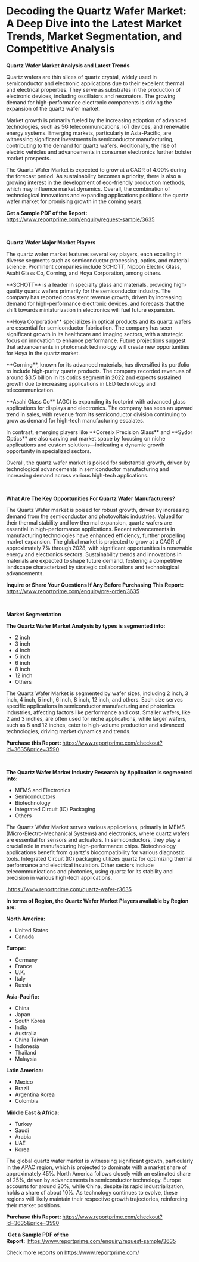 <p><h1>Decoding the Quartz Wafer Market: A Deep Dive into the Latest Market Trends, Market Segmentation, and Competitive Analysis</h1></p><p><strong>Quartz Wafer Market Analysis and Latest Trends</strong></p>
<p><p>Quartz wafers are thin slices of quartz crystal, widely used in semiconductor and electronic applications due to their excellent thermal and electrical properties. They serve as substrates in the production of electronic devices, including oscillators and resonators. The growing demand for high-performance electronic components is driving the expansion of the quartz wafer market.</p><p>Market growth is primarily fueled by the increasing adoption of advanced technologies, such as 5G telecommunications, IoT devices, and renewable energy systems. Emerging markets, particularly in Asia-Pacific, are witnessing significant investments in semiconductor manufacturing, contributing to the demand for quartz wafers. Additionally, the rise of electric vehicles and advancements in consumer electronics further bolster market prospects.</p><p>The Quartz Wafer Market is expected to grow at a CAGR of 4.00% during the forecast period. As sustainability becomes a priority, there is also a growing interest in the development of eco-friendly production methods, which may influence market dynamics. Overall, the combination of technological innovations and expanding applications positions the quartz wafer market for promising growth in the coming years.</p></p>
<p><strong>Get a Sample PDF of the Report:&nbsp;</strong> <a href="https://www.reportprime.com/enquiry/request-sample/3635?utm_campaign=2942&utm_medium=2&utm_source=Github&utm_content=ia&utm_term=18032025&utm_id=quartz-wafer">https://www.reportprime.com/enquiry/request-sample/3635</a></p>
<p>&nbsp;</p>
<p><strong>Quartz Wafer Major Market Players</strong></p>
<p><p>The quartz wafer market features several key players, each excelling in diverse segments such as semiconductor processing, optics, and material science. Prominent companies include SCHOTT, Nippon Electric Glass, Asahi Glass Co, Corning, and Hoya Corporation, among others.</p><p>**SCHOTT** is a leader in specialty glass and materials, providing high-quality quartz wafers primarily for the semiconductor industry. The company has reported consistent revenue growth, driven by increasing demand for high-performance electronic devices, and forecasts that the shift towards miniaturization in electronics will fuel future expansion.</p><p>**Hoya Corporation** specializes in optical products and its quartz wafers are essential for semiconductor fabrication. The company has seen significant growth in its healthcare and imaging sectors, with a strategic focus on innovation to enhance performance. Future projections suggest that advancements in photomask technology will create new opportunities for Hoya in the quartz market.</p><p>**Corning**, known for its advanced materials, has diversified its portfolio to include high-purity quartz products. The company recorded revenues of around $3.5 billion in its optics segment in 2022 and expects sustained growth due to increasing applications in LED technology and telecommunication.</p><p>**Asahi Glass Co** (AGC) is expanding its footprint with advanced glass applications for displays and electronics. The company has seen an upward trend in sales, with revenue from its semiconductor division continuing to grow as demand for high-tech manufacturing escalates.</p><p>In contrast, emerging players like **Coresix Precision Glass** and **Sydor Optics** are also carving out market space by focusing on niche applications and custom solutions—indicating a dynamic growth opportunity in specialized sectors.</p><p>Overall, the quartz wafer market is poised for substantial growth, driven by technological advancements in semiconductor manufacturing and increasing demand across various high-tech applications.</p></p>
<p>&nbsp;</p>
<p><strong>What Are The Key Opportunities For Quartz Wafer Manufacturers?</strong></p>
<p><p>The Quartz Wafer market is poised for robust growth, driven by increasing demand from the semiconductor and photovoltaic industries. Valued for their thermal stability and low thermal expansion, quartz wafers are essential in high-performance applications. Recent advancements in manufacturing technologies have enhanced efficiency, further propelling market expansion. The global market is projected to grow at a CAGR of approximately 7% through 2028, with significant opportunities in renewable energy and electronics sectors. Sustainability trends and innovations in materials are expected to shape future demand, fostering a competitive landscape characterized by strategic collaborations and technological advancements.</p></p>
<p><strong>Inquire or Share Your Questions If Any Before Purchasing This Report:</strong> <a href="https://www.reportprime.com/enquiry/pre-order/3635?utm_campaign=2942&utm_medium=2&utm_source=Github&utm_content=ia&utm_term=18032025&utm_id=quartz-wafer">https://www.reportprime.com/enquiry/pre-order/3635</a></p>
<p>&nbsp;</p>
<p><strong>Market Segmentation</strong></p>
<p><strong>The Quartz Wafer Market Analysis by types is segmented into:</strong></p>
<p><ul><li>2 inch</li><li>3 inch</li><li>4 inch</li><li>5 inch</li><li>6 inch</li><li>8 inch</li><li>12 inch</li><li>Others</li></ul></p>
<p><p>The Quartz Wafer Market is segmented by wafer sizes, including 2 inch, 3 inch, 4 inch, 5 inch, 6 inch, 8 inch, 12 inch, and others. Each size serves specific applications in semiconductor manufacturing and photonics industries, affecting factors like performance and cost. Smaller wafers, like 2 and 3 inches, are often used for niche applications, while larger wafers, such as 8 and 12 inches, cater to high-volume production and advanced technologies, driving market dynamics and trends.</p></p>
<p><strong>Purchase this Report:&nbsp;</strong><a href="https://www.reportprime.com/checkout?id=3635&price=3590&utm_campaign=2942&utm_medium=2&utm_source=Github&utm_content=ia&utm_term=18032025&utm_id=quartz-wafer">https://www.reportprime.com/checkout?id=3635&price=3590</a></p>
<p>&nbsp;</p>
<p><strong>The Quartz Wafer Market Industry Research by Application is segmented into:</strong></p>
<p><ul><li>MEMS and Electronics</li><li>Semiconductors</li><li>Biotechnology</li><li>Integrated Circuit (IC) Packaging</li><li>Others</li></ul></p>
<p><p>The Quartz Wafer Market serves various applications, primarily in MEMS (Micro-Electro-Mechanical Systems) and electronics, where quartz wafers are essential for sensors and actuators. In semiconductors, they play a crucial role in manufacturing high-performance chips. Biotechnology applications benefit from quartz's biocompatibility for various diagnostic tools. Integrated Circuit (IC) packaging utilizes quartz for optimizing thermal performance and electrical insulation. Other sectors include telecommunications and photonics, using quartz for its stability and precision in various high-tech applications.</p></p>
<p><a href="https://www.reportprime.com/quartz-wafer-r3635?utm_campaign=2942&utm_medium=2&utm_source=Github&utm_content=ia&utm_term=18032025&utm_id=quartz-wafer">&nbsp;https://www.reportprime.com/quartz-wafer-r3635</a></p>
<p><strong>In terms of Region, the Quartz Wafer Market Players available by Region are:</strong></p>
<p>
    <p> <strong> North America: </strong>
        <ul>
            <li>United States</li>
            <li>Canada</li>
        </ul>
        </p> 
    <p> <strong> Europe: </strong>
        <ul>
            <li>Germany</li>
            <li>France</li>
            <li>U.K.</li>
            <li>Italy</li>
            <li>Russia</li>
        </ul>
        </p> 
    <p> <strong> Asia-Pacific: </strong>
        <ul>
            <li>China</li>
            <li>Japan</li>
            <li>South Korea</li>
            <li>India</li>
            <li>Australia</li>
            <li>China Taiwan</li>
            <li>Indonesia</li>
            <li>Thailand</li>
            <li>Malaysia</li>
        </ul>
        </p> 
    <p> <strong> Latin America: </strong>
        <ul>
            <li>Mexico</li>
            <li>Brazil</li>
            <li>Argentina Korea</li>
            <li>Colombia</li>
        </ul>
        </p> 
    <p> <strong> Middle East & Africa: </strong>
        <ul>
            <li>Turkey</li>
            <li>Saudi</li>
            <li>Arabia</li>
            <li>UAE</li>
            <li>Korea</li>
        </ul>
    </p>
    </p>
<p><p>The global quartz wafer market is witnessing significant growth, particularly in the APAC region, which is projected to dominate with a market share of approximately 45%. North America follows closely with an estimated share of 25%, driven by advancements in semiconductor technology. Europe accounts for around 20%, while China, despite its rapid industrialization, holds a share of about 10%. As technology continues to evolve, these regions will likely maintain their respective growth trajectories, reinforcing their market positions.</p></p>
<p><strong>Purchase this Report: </strong><a href="https://www.reportprime.com/checkout?id=3635&price=3590&utm_campaign=2942&utm_medium=2&utm_source=Github&utm_content=ia&utm_term=18032025&utm_id=quartz-wafer">https://www.reportprime.com/checkout?id=3635&price=3590</a></p>
<p>&nbsp;<strong>Get a Sample PDF of the Report:&nbsp;&nbsp;</strong><a href="https://www.reportprime.com/enquiry/request-sample/3635?utm_campaign=2942&utm_medium=2&utm_source=Github&utm_content=ia&utm_term=18032025&utm_id=quartz-wafer">https://www.reportprime.com/enquiry/request-sample/3635</a></p>
<p><strong></strong></p>
<p>Check more reports on <a href="https://www.reportprime.com/?utm_campaign=2942&utm_medium=2&utm_source=Github&utm_content=ia&utm_term=18032025&utm_id=quartz-wafer">https://www.reportprime.com/</a></p>